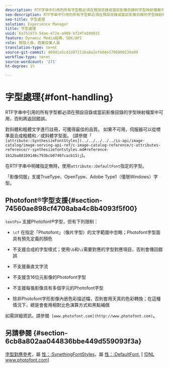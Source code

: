 ```yaml
---
description: RTF字串中引用的所有字型都必須在預設目錄或當前影像目錄的字型映射檔案中可用，否則將返回錯誤。
seo-description: RTF字串中引用的所有字型都必須在預設目錄或當前影像目錄的字型映射檔案中可用，否則將返回錯誤。
seo-title: 字型處理
solution: Experience Manager
title: 字型處理
uuid: 6a751973-5dae-472e-a908-bf24fa59d031
feature: Dynamic Media經典，SDK/API
role: 開發人員，商業從業人員
translation-type: tm+mt
source-git-commit: 469d1a5c43a972116a8a2efb0de5708800130a99
workflow-type: tm+mt
source-wordcount: '271'
ht-degree: 1%

---
```



# 字型處理{#font-handling}

RTF字串中引用的所有字型都必須在預設目錄或當前影像目錄的字型映射檔案中可用，否則將返回錯誤。

對斜體和粗體文字進行註冊，可獲得最佳的品質。 如果不可用，伺服器可以從標準面合成粗體和／或斜體字型面。 (請參閱「` [attribute::SynthesizeFontStyles](../../../../../is-api/image-catalog/image-serving-api-ref/c-image-catalog-reference/c-attributes-reference/r-synthesizefontstyles.md#reference-1b12ba881b9146c793bcb07407cacb15)`」)。

在RTF字串中明確指定無時，使用`attribute::DefaultFont`指定的字型。

「影像伺服」支援TrueType、OpenType、Adobe Type1（僅限Windows）字型。

## Photofont®字型支援{#section-74560ae898cf4708aba4c8b4093f5f00}

`textPs=` 支援Photofont®字型，但有下列限制：

* `\cf` 在指定「Photofont」（像片字型）的文字範圍中忽略；Photofont字型面具有預先定義的顏色
* 不支援合成的字型樣式；使用`\b`和`\i`需要對應的字型對應項目，否則會傳回錯誤

* 不支援垂直文字流
* 不支援含16位元影像的Photofont字型
* 不支援每張影像具有多個字元的Photofont字型
* 除非Photofont字形影像內嵌色彩描述檔，否則套用天真的色彩轉換；在這種情況下，總是會套用相對比色演算方式和黑點補償

如需詳細資訊，請參閱` [www.photofont.com](http://www.photofont.com)`。

## 另請參閱 {#section-6cb8a802aa044836bbe449d559093f3a}

[字型對應參考](../../../../../is-api/image-catalog/image-serving-api-ref/c-image-catalog-reference/c-font-map-reference/c-font-map-reference.md#concept-f81f319d03c646c5a8ef87b3277dd37d)，屬 [性：:SynethingFontStyles](../../../../../is-api/image-catalog/image-serving-api-ref/c-image-catalog-reference/c-attributes-reference/r-synthesizefontstyles.md#reference-1b12ba881b9146c793bcb07407cacb15)，屬 [性：:DefaultFont](../../../../../is-api/image-catalog/image-serving-api-ref/c-image-catalog-reference/c-attributes-reference/r-defaultfont.md#reference-48b763ac254545e89a25c76ff7581107),  [ [!DNL www.photofont.com] ](http://www.photofont.com)
